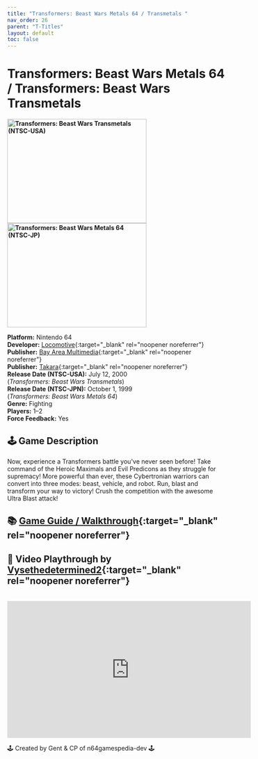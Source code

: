```yaml
---
title: "Transformers: Beast Wars Metals 64 / Transmetals "
nav_order: 26
parent: "T-Titles"
layout: default
toc: false
---
```


# Transformers: Beast Wars Metals 64 / Transformers: Beast Wars Transmetals 

<b>
<img src="https://images.launchbox-app.com/9083abf7-276f-4025-a262-1238ac76771d.jpg" alt="Transformers: Beast Wars Transmetals (NTSC-USA)" width="320" height="240" />
<img src="https://images.launchbox-app.com/b1a73d0f-b553-49d1-b095-4e89a7304d38.jpg" alt="Transformers: Beast Wars Metals 64 (NTSC-JP)" width="320" height="240" />
</b>

**Platform:** Nintendo 64  
**Developer:** [Locomotive](https://www.mobygames.com/company/3490/locomotive/){:target="_blank" rel="noopener noreferrer"}  
**Publisher:** [Bay Area Multimedia](https://en.wikipedia.org/wiki/BAM!_Entertainment){:target="_blank" rel="noopener noreferrer"}  
**Publisher:** [Takara](https://en.wikipedia.org/wiki/Takara){:target="_blank" rel="noopener noreferrer"}  
**Release Date (NTSC-USA):** July 12, 2000  
(*Transformers: Beast Wars Transmetals*)  
**Release Date (NTSC-JPN):** October 1, 1999  
(*Transformers: Beast Wars Metals 64*)  
**Genre:** Fighting  
**Players:** 1–2  
**Force Feedback:** Yes  

## 🕹️ Game Description
Now, experience a Transformers battle you've never seen before! Take command of the Heroic Maximals and Evil Predicons as they struggle for supremacy! More powerful than ever, these Cybertronian warriors can convert into three modes: beast, vehicle, and robot. Run, blast and transform your way to victory! Crush the competition with the awesome Ultra Blast attack!

## 📚 [Game Guide / Walkthrough](https://gamefaqs.gamespot.com/n64/576667-transformers-beast-wars-transmetals/faqs/16781){:target="_blank" rel="noopener noreferrer"}

## 🎥 Video Playthrough by [Vysethedetermined2](https://www.youtube.com/@Vysethedetermined2){:target="_blank" rel="noopener noreferrer"}  
<br />  
<iframe width="560" height="315" src="https://www.youtube.com/embed/Dn5h5dDXIf4" title="Transformers: Beast Wars Transmetals / Metals 64 Gameplay" frameborder="0" allowfullscreen></iframe>

🕹️ Created by Gent & CP of n64gamespedia-dev 🕹️

<!-- Vault Format: n64gamespedia-dev -->
<!-- Protocol Source: _vault-specs/format-protocol.md -->
